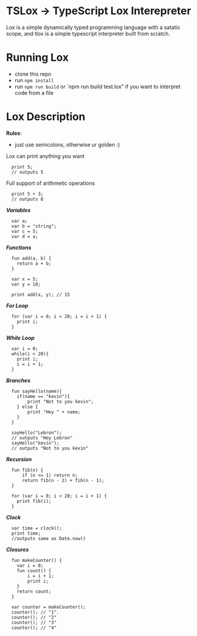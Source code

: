 # TSLox -> TypeScript Lox Interepreter

 Lox is a simple dynamically typed programming language with a satatic scope, and tlox is a simple typescript interpreter built from scratch.

# Running Lox

- clone this repo
- run `npm install`
- run `npm run build` or `npm run build test.lox" if you want to interpret code from a file

# Lox Description

**Rules**:
  - just use semicolons, otherwise ur golden :)

Lox can print anything you want

      print 5;
      // outputs 5


Full support of arithmetic operations

      print 5 + 3;
      // outputs 8

***Variables***


      var a;
      var b = "string";
      var c = 5;
      var d = a;


***Functions***

      fun add(a, b) {
        return a + b;
      }

      var x = 5;
      var y = 10;

      print add(x, y); // 15
      
***For Loop***

      for (var i = 0; i < 20; i = i + 1) {
        print i;
      }
     
 ***While Loop***

      var i = 0;
      while(i < 20){
        print i;
        i = i + 1;
      }
      
 ***Branches***
 
      fun sayHello(name){
        if(name == "kevin"){
            print "Not to you kevin";
        } else {
            print "Hey " + name;
        }
      }

      sayHello("Lebron");
      // outputs "Hey Lebron"
      sayHello("kevin");
      // outputs "Not to you kevin"
     
***Recursion***

      fun fib(n) {
          if (n <= 1) return n;
          return fib(n - 2) + fib(n - 1);
      }

      for (var i = 0; i < 20; i = i + 1) {
        print fib(i);
      }   

***Clock***

      var time = clock();
      print time;
      //outputs same as Date.now()

***Closures***

      fun makeCounter() {
        var i = 0;
        fun count() {
            i = i + 1;
            print i; 
        }
        return count;
      }

      var counter = makeCounter();
      counter(); // "1".
      counter(); // "2"
      counter(); // "3"
      counter(); // "4"


